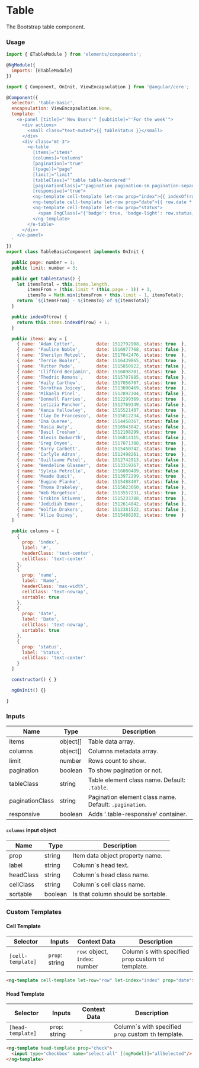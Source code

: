 # Table

The Bootstrap table component.

<!-- STORY -->

### Usage

```js
import { ETableModule } from 'elements/components';

@NgModule({
  imports: [ETableModule]
})
```
```js
import { Component, OnInit, ViewEncapsulation } from '@angular/core';

@Component({
  selector: 'table-basic',
  encapsulation: ViewEncapsulation.None,
  template: `
    <e-panel [title]="'New Users'" [subtitle]="'For the week'">
      <div actions>
        <small class="text-muted">{{ tableStatus }}</small>
      </div>
      <div class="mt-3">
        <e-table
          [items]="items"
          [columns]="columns"
          [pagination]="true"
          [(page)]="page"
          [limit]="limit"
          [tableClass]="'table table-bordered'"
          [paginationClass]="'pagination pagination-sm pagination-separated justify-content-center mb-0'"
          [responsive]="true">
          <ng-template cell-template let-row prop="index">{{ indexOf(row) }}</ng-template>
          <ng-template cell-template let-row prop="date">{{ row.date * 1000 | date: 'mediumDate' }}</ng-template>
          <ng-template cell-template let-row prop="status">
            <span [ngClass]="{'badge': true, 'badge-light': row.status, 'badge-secondary': !row.status}">{{ row.status }}</span>
          </ng-template>
        </e-table>
      </div>
    </e-panel>
  `
})
export class TableBasicComponent implements OnInit {

  public page: number = 1;
  public limit: number = 3;

  public get tableStatus() {
    let itemsTotal = this.items.length,
        itemsFrom = (this.limit * (this.page - 1)) + 1,
        itemsTo = Math.min(itemsFrom + this.limit - 1, itemsTotal);
    return `${itemsFrom} - ${itemsTo} of ${itemsTotal}`
  }

  public indexOf(row) {
    return this.items.indexOf(row) + 1;
  }

  public items: any = [
    { name: 'Adam Cotter',        date: 1512792908, status: true  },
    { name: 'Pauline Noble',      date: 1516977768, status: false },
    { name: 'Sherilyn Metzel',    date: 1517042476, status: true  },
    { name: 'Terrie Boaler',      date: 1516439865, status: true  },
    { name: 'Rutter Pude',        date: 1515850922, status: false },
    { name: 'Clifford Benjamin',  date: 1516898701, status: true  },
    { name: 'Thedric Romans',     date: 1515707885, status: false },
    { name: 'Haily Carthew',      date: 1517056707, status: true  },
    { name: 'Dorothea Joicey',    date: 1513090469, status: true  },
    { name: 'Mikaela Pinel',      date: 1512892304, status: false },
    { name: 'Donnell Farries',    date: 1512299369, status: true  },
    { name: 'Letizia Puncher',    date: 1512769349, status: false },
    { name: 'Kania Yallowley',    date: 1515521487, status: true  },
    { name: 'Clay De Francesco',  date: 1515012234, status: false },
    { name: 'Ina Queree',         date: 1514458367, status: false },
    { name: 'Rasia Awty',         date: 1516943842, status: false },
    { name: 'Basil Crosham',      date: 1512108299, status: true  },
    { name: 'Alexis Dodworth',    date: 1516814115, status: false },
    { name: 'Greg Onyon',         date: 1517071308, status: true  },
    { name: 'Barry Carbett',      date: 1515450742, status: true  },
    { name: 'Carlyle Adran',      date: 1512498261, status: true  },
    { name: 'Guillaume Petel',    date: 1512742913, status: false },
    { name: 'Wendeline Glasner',  date: 1513319267, status: false },
    { name: 'Sylvia Petrollo',    date: 1516080489, status: false },
    { name: 'Meade Quoit',        date: 1513972299, status: true  },
    { name: 'Eugine Planke',      date: 1515488407, status: false },
    { name: 'Thoma Drakeley',     date: 1515023660, status: false },
    { name: 'Web Margetson',      date: 1513557231, status: true  },
    { name: 'Erskine Stivens',    date: 1515233788, status: true  },
    { name: 'Jedidiah Emmer',     date: 1512614842, status: false },
    { name: 'Wolfie Drakers',     date: 1512381522, status: false },
    { name: 'Allie Quiney',       date: 1515488202, status: true  }
  ]

  public columns = [
    {
      prop: 'index',
      label: '#',
      headerClass: 'text-center',
      cellClass: 'text-center'
    },
    {
      prop: 'name',
      label: 'Name',
      headerClass: 'max-width',
      cellClass: 'text-nowrap',
      sortable: true
    },
    {
      prop: 'date',
      label: 'Date',
      cellClass: 'text-nowrap',
      sortable: true
    },
    {
      prop: 'status',
      label: 'Status',
      cellClass: 'text-center'
    }
  ]

  constructor() { }

  ngOnInit() {}

}
```

### Inputs

| Name            | Type     | Description |
|-----------------|----------|-------------|
| items           | object[] | Table data array. |
| columns         | object[] | Columns metadata array. |
| limit           | number   | Rows count to show. |
| pagination      | boolean  | To show pagination or not. |
| tableClass      | string   | Table element class name. Default: `.table`. |
| paginationClass | string   | Pagination element class name. Default: `.pagination`. |
| responsive      | boolean  | Adds '.table-responsive' container. |


#### `columns` input object
| Name      | Type    | Description |
|-----------|---------|-------------|
| prop      | string  | Item data object property name. |
| label     | string  | Column`s head text. |
| headClass | string  | Column`s head class name. |
| cellClass | string  | Column`s cell class name. |
| sortable  | boolean | Is that column should be sortable. |



### Custom Templates

#### Cell Template
| Selector          | Inputs         | Context Data | Description |
|-------------------|----------------|--------------|-------------|
| `[cell-template]` | `prop`: string | `row`: object, `index`: number | Column\`s with specified `prop` custom `td` template. |
```html
<ng-template cell-template let-row="row" let-index="index" prop="date">{{ row.date | date: 'mediumDate' }}</ng-template>
```

#### Head Template
| Selector          | Inputs         | Context Data | Description |
|-------------------|----------------|--------------|-------------|
| `[head-template]` | `prop`: string | - | Column\`s with specified `prop` custom `th` template. |
```html
<ng-template head-template prop="check">
  <input type="checkbox" name="select-all" [(ngModel)]="allSelected"/>
</ng-template>
